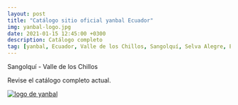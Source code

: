 ```yaml
---
layout: post
title: "Catálogo sitio oficial yanbal Ecuador"
img: yanbal-logo.jpg 
date: 2021-01-15 12:45:00 +0300
description: Catálogo completo
tag: [yanbal, Ecuador, Valle de los Chillos, Sangolquí, Selva Alegre, Ecuador]
---
```

Sangolquí - Valle de los Chillos

Revise el catálogo completo actual.

[logo2]: https://raw.githubusercontent.com/Betty-C/bef/gh-pages/assets/img/yanbal-logo2.png
[yanbal]: https://docs.yanbal.com/cdigital/ec/2021/c3/oficial/ "clic para visitar CATALOGO YANBAL"
[![logo de yanbal][logo2]][yanbal]

